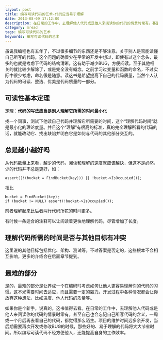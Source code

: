 ```yaml
---
layout: post
title: 编写可读代码的艺术-代码应当易于理解
date: 2013-08-09 17:12:00
description: 在日常的工作中，去理解他人代码或是他人来阅读你的代码的情景时常有。甚至自己也会忘记自己所写代码的含义，一周或一个月后再去看自己的代码，都觉得那么陌生。项目的维护时间远多余开发，当后期需要再次开发或修改BUG的时候，那些好的、易于理解的代码将大大节省时间。所以编写可读代码不经方便他人，还能提高自身的工作效率。
category: mread
tags: 编写可读代码的艺术
keywords: 编写可读代码的艺术
---
```


虽说我编程也有五年了，不过很多细节的东西还是不够注意。关于别人是否能读懂自己所写的代码，这个问题的确很少在平常的开发中想过，即使有过这个念头，最多的也就是考虑下代码的结构清晰，这有助于减少BUG，方便阅读。至于其他相关的就比较少解除了，或是完全没有概念。之前学习过变量和函数的命名，不过实际中很少考虑，命名很是随意。读这书是希望提高下自己的代码质量，当然个人认为代码的可读、整洁、优美是代码质量的一部分。

## 可读性基本定理
定理：**代码的写法应当是别人理解它所需的时间最小化**

找一个同事，测试下他读自己代码并理解它所需要的时间，这个“理解代码时间”就是最小化的理论度量。并且这个“理解”有很高的标准，真的完全理解所看的代码的话，就能改动它、找出缺陷并明白它是如何与代码的其他部分交互的。

## 总是越小越好吗
从代码数量上来看，越少的代码，阅读和理解的速度就应该越快，但这不是必然，少的代码并不总是更好，如：

	assert((!(bucket = FindBucket(key))) || !bucket->IsOccupied());

相比

	bucket = FindBucket(key);
	if (bucket != NULL) assert(!bucket->IsOccupied());

前者理解起来比后者两行代码所花的时间更多。

有时候一条适合的注释可以让阅读着更快地理解代码，尽管增加了长度。

## 理解代码所需的时间是否与其他目标有冲突
这里说的其他目标包括优化、架构、测试等。不过答案是否定的，这些根本不会相互影响。更多的介绍会在后面章节提到。

## 最难的部分
是的，最难的部分是让养成一个在编码时考虑如何让他人更容易理解你的代码的习惯。这不光需要时间去适应，而且需要一定的毅力。开发过程中各种情况都会让你放弃这种想法，比如进度、他人代码的质量等。

如果你是个新手，说真的，这书值得去看。在日常的工作中，去理解他人代码或是他人来阅读你的代码的情景时常有。甚至自己也会忘记自己所写代码的含义，一周或一个月后再去看自己的代码，都觉得那么陌生。项目的维护时间远多余开发，当后期需要再次开发或修改BUG的时候，那些好的、易于理解的代码将大大节省时间。所以编写可读代码不经方便他人，还能提高自身的工作效率。
